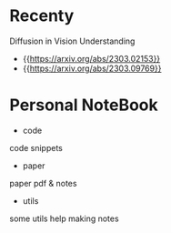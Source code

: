 # Recenty

Diffusion in Vision Understanding

- {{https://arxiv.org/abs/2303.02153}}
- {{https://arxiv.org/abs/2303.09769}}


# Personal NoteBook

- code

code snippets


- paper

paper pdf & notes

- utils

some utils help making notes
